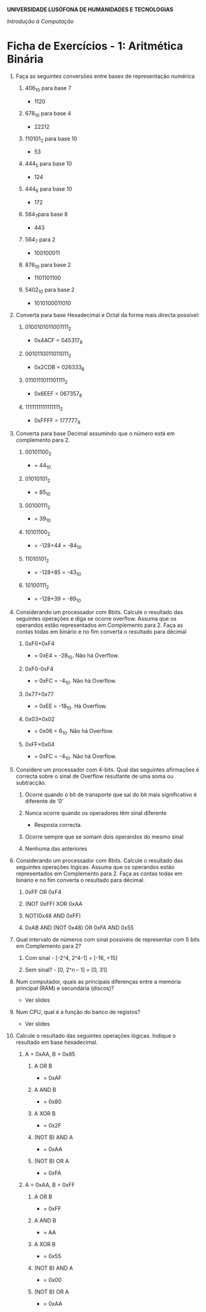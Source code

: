 **UNIVERSIDADE LUSÓFONA DE HUMANIDADES E TECNOLOGIAS**

*Introdução à Computação*

# Ficha de Exercícios - 1: Aritmética Binária


1. Faça as seguintes conversões entre bases de representação numérica

    1. 406<sub>10</sub> para base 7
        - 1120
   
    2. 678<sub>10</sub>  para base 4
        - 22212
   
    3. 110101<sub>2</sub>  para base 10
        - 53
   
    4. 444<sub>5</sub> para base 10
        - 124   
      
    5. 444<sub>6</sub> para base 10
        - 172   
   
    6. 564<sub>7</sub>para base 8
        - 443
      
    7. 564<sub>7</sub> para 2
        - 100100011

    8. 876<sub>10</sub>  para base 2
        - 1101101100
   
    9. 5402<sub>10</sub>  para base 2 
        - 1010100011010

2. Converta para base Hexadecimal e Octal da forma mais directa possível:

    1. 0100101011001111<sub>2</sub>
        - 0x4ACF = 045317<sub>8</sub>
   
    2. 0010110011011011<sub>2</sub>
        - 0x2CDB = 026333<sub>8</sub>   
   
    3. 0110111011101111<sub>2</sub>
        - 0x6EEF = 067357<sub>8</sub>   
   
    4. 1111111111111111<sub>2</sub>
        - 0xFFFF = 177777<sub>8</sub>   

3. Converta para base Decimal assumindo que o número está em complemento para 2.

    1. 00101100<sub>2</sub>
        - = 44<sub>10</sub>    
   
    2. 01010101<sub>2</sub>
        - = 85<sub>10</sub>  
   
    3. 00100111<sub>2</sub>
        - = 39<sub>10</sub>     
   
    4. 10101100<sub>2</sub>
        - = -128+44 = -84<sub>10</sub>     
   
    5. 11010101<sub>2</sub>
        - = -128+85 = -43<sub>10</sub>     
   
    6. 10100111<sub>2</sub>
        - = -128+39 = -89<sub>10</sub>     

4. Considerando um processador com 8bits. Calcule o resultado das seguintes operações e diga se ocorre overflow. Assuma que os operandos estão representados em Complemento para 2. Faça as contas todas em binário e no fim converta o resultado para décimal

    1. 0xF0+0xF4
        - = 0xE4 = -28<sub>10</sub>. Não há Overflow.
   
    2. 0xF0-0xF4
        - = 0xFC = -4<sub>10</sub>. Não há Overflow.
   
    3. 0x77+0x77
        - = 0xEE = -18<sub>10</sub>. Há Overflow.   
   
    4. 0x03×0x02
        - = 0x06 = 6<sub>10</sub>. Não há Overflow.  
   
    5. 0xFF×0x04
        - = 0xFC = -4<sub>10</sub>. Não há Overflow.

5. Considere um processador com 4-bits. Qual das seguintes afirmações é correcta sobre o sinal de Overflow resultante de uma soma ou subtracção.

    1. Ocorre quando o bit de transporte que sai do bit mais significativo é diferente de ‘0’
   
    2. Nunca ocorre quando os operadores têm sinal diferente
        - Resposta correcta.
   
    3. Ocorre sempre que se somam dois operandos do mesmo sinal
   
    4. Nenhuma das anteriores


6. Considerando um processador com 8bits. Calcule o resultado das seguintes operações lógicas. Assuma que os operandos estão representados em Complemento para 2. Faça as contas todas em binário e no fim converta o resultado para décimal.

    1. 0xFF OR 0xF4
   
    2. (NOT 0xFF) XOR 0xAA
   
    3. NOT(0x48 AND 0xFF)
   
    4. 0xAB AND (NOT 0x48) OR 0xFA AND 0x55


7. Qual intervalo de números com sinal possíveis de representar com 5 bits em Complemento para 2?

    1.   Com sinal
        - [-2^4, 2^4-1] = [-16, +15]

    2.   Sem sinal?
        - [0, 2^n – 1] = [0, 31]   
   
8. Num computador, quais as principais diferenças entre a memória principal (RAM) e secundária (discos)?
    - Ver slides

9. Num CPU, qual é a função do banco de registos?
    - Ver slides

10. Calcule o resultado das seguintes operações lógicas. Indique o resultado em base hexadecimal.
    1. A = 0xAA, B = 0x85
        1. A OR B
            -   = 0xAF

        2. A AND B
            -   = 0x80
         
        3. A XOR B
            -   = 0x2F
         
        4. (NOT B) AND A
            -   = 0xAA
         
        5. (NOT B) OR A
            -   = 0xFA
         
    2. A = 0xAA, B = 0xFF
        1. A OR B
            -   = 0xFF
         
        2. A AND B
            -   = AA
         
        3. A XOR B
            -   = 0x55
         
        4. (NOT B) AND A
            -   = 0x00
         
        5. (NOT B) OR A
            -   = 0xAA


